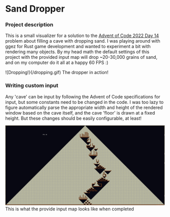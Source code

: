 # Sand Dropper

### Project description
This is a small visualizer for a solution to the [Advent of Code 2022 Day 14](https://adventofcode.com/2022/day/14) problem about filling a cave with dropping sand.
I was playing around with ggez for Rust game development and wanted to experiment a bit with rendering many objects.
By my head math the default settings of this project with the provided input map will drop ~20-30,000 grains of sand, and on my computer do it all at a happy 60 FPS :)

![Dropping!}(/dropping.gif)
The dropper in action!

### Writing custom input
Any 'cave' can be input by following the Advent of Code specifications for input, but some constants need to be changed in the code. 
I was too lazy to figure automatically parse the appropriate width and height of the rendered window based on the cave itself, and the cave 'floor' is drawn at a fixed height.
But these changes should be easily configurable, at least!

![The end of a sand drop](/Fully_dropped.png)
This is what the provide input map looks like when completed
